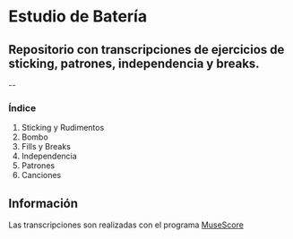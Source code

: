 # Estudio de Batería
## Repositorio con transcripciones de ejercicios de sticking, patrones, independencia y breaks.
--

### Índice
1. Sticking y Rudimentos
2. Bombo
3. Fills y Breaks
4. Independencia
5. Patrones
6. Canciones

## Información
Las transcripciones son realizadas con el programa [MuseScore](https://musescore.org/es)
